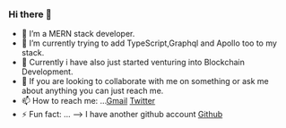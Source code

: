 ### Hi there 👋
     
- 🔭 I’m a MERN stack developer.
- 🌱 I’m currently trying to add TypeScript,Graphql and Apollo too to my stack.
- 🤔 Currently i have also just started venturing into Blockchain Development.
- 👯 If you are looking to collaborate with me on something or ask me about anything you can just reach me.
- 📫 How to reach me: ...[Gmail](atoppo267@gmail.com) [Twitter](https://twitter.com/toppo__avinash)
- ⚡ Fun fact: ...
-->  I have another github account [Github](https://github.com/hiithisisavinash)
